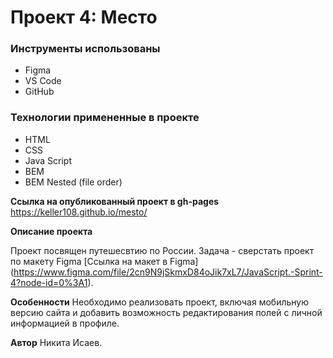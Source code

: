 # Проект 4: Место

### Инструменты использованы

* Figma
* VS Code
* GitHub

### Технологии примененные в проекте

* HTML
* CSS
* Java Script
* BEM
* BEM Nested (file order)

**Ссылка на опубликованный проект в gh-pages**
https://keller108.github.io/mesto/

**Описание проекта**

Проект посвящен путешесвтию по России. Задача - сверстать проект по макету Figma [Ссылка на макет в Figma] (https://www.figma.com/file/2cn9N9jSkmxD84oJik7xL7/JavaScript.-Sprint-4?node-id=0%3A1).

**Особенности**
Необходимо реализовать проект, включая мобильную версию сайта и добавить возможность редактирования полей с личной информацией в профиле.

**Автор**
Никита Исаев.
